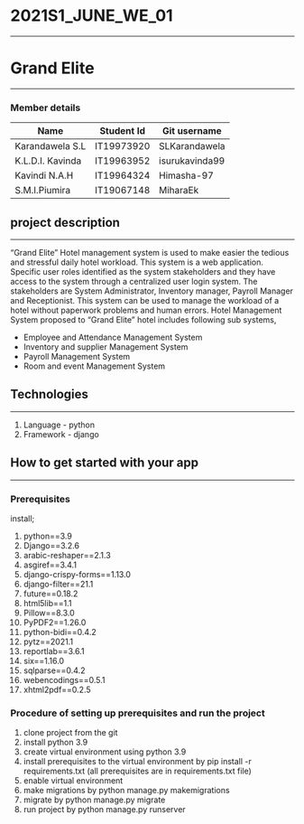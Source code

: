 # 2021S1_JUNE_WE_01
___

# Grand Elite
___

### Member details
<table>
   <thead>
      <tr>
         <th>Name</th>
         <th>Student Id</th>
         <th>Git username</th>
      </tr>
   </thead>
   <tbody>
      <tr>
         <td>Karandawela S.L</td>
         <td>IT19973920</td>
         <td>SLKarandawela</td>
      </tr>
      <tr>
         <td>K.L.D.I. Kavinda</td>
         <td>IT19963952</td>
         <td>isurukavinda99</td>
      </tr>
      <tr>
         <td>Kavindi N.A.H</td>
         <td>IT19964324</td>
         <td>Himasha-97</td>
      </tr>
      <tr>
         <td>S.M.I.Piumira</td>
         <td>IT19067148</td>
         <td>MiharaEk</td>
      </tr>
   </tbody>
</table>

## project description
___

“Grand Elite” Hotel management system is used to make easier the tedious and stressful daily hotel workload. This system is a web application. Specific user roles identified as the system stakeholders and they have access to the system through a centralized user login system. The stakeholders are System Administrator, Inventory manager, Payroll Manager and Receptionist. This system can be used to manage the workload of a hotel without paperwork problems and human errors. Hotel Management System proposed to “Grand Elite” hotel includes following sub systems,
<ul>
    <li>Employee and Attendance Management System</li>
    <li>Inventory and supplier Management System</li>
    <li>Payroll Management System</li>
    <li>Room and event Management System</li>
</ul>

## Technologies
___
<ol>
  <li> Language - python </li>
  <li> Framework - django </li>
</ol>

## How to get started with your app

---

### Prerequisites

install;
<ol>
    <li>python==3.9</li>
    <li>Django==3.2.6</li>
    <li>arabic-reshaper==2.1.3</li>
    <li>asgiref==3.4.1</li>
    <li>django-crispy-forms==1.13.0</li>
    <li>django-filter==21.1</li>
    <li>future==0.18.2</li>
    <li>html5lib==1.1</li>
    <li>Pillow==8.3.0</li>
    <li>PyPDF2==1.26.0</li>
    <li>python-bidi==0.4.2</li>
    <li>pytz==2021.1</li>
    <li>reportlab==3.6.1</li>
    <li>six==1.16.0</li>
    <li>sqlparse==0.4.2</li>
    <li>webencodings==0.5.1</li>
    <li>xhtml2pdf==0.2.5</li>
</ol>


### Procedure of setting up prerequisites and run the project

<ol>
    <li>clone project from the git</li>
    <li>install python 3.9</li>
    <li>create virtual environment using python 3.9</li>
    <li>install prerequisites to the virtual environment by pip install -r requirements.txt (all prerequisites are in requirements.txt file)</li>
    <li>enable virtual environment</li>
    <li>make migrations by python manage.py makemigrations</li>
    <li>migrate by python manage.py migrate</li>
    <li>run project by python manage.py runserver</li>
</ol>
